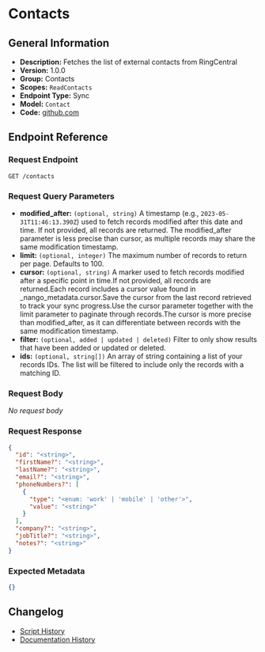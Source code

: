 <!-- BEGIN GENERATED CONTENT -->
# Contacts

## General Information

- **Description:** Fetches the list of external contacts from RingCentral
- **Version:** 1.0.0
- **Group:** Contacts
- **Scopes:** `ReadContacts`
- **Endpoint Type:** Sync
- **Model:** `Contact`
- **Code:** [github.com](https://github.com/NangoHQ/integration-templates/tree/main/integrations/ring-central/syncs/contacts.ts)


## Endpoint Reference

### Request Endpoint

`GET /contacts`

### Request Query Parameters

- **modified_after:** `(optional, string)` A timestamp (e.g., `2023-05-31T11:46:13.390Z`) used to fetch records modified after this date and time. If not provided, all records are returned. The modified_after parameter is less precise than cursor, as multiple records may share the same modification timestamp.
- **limit:** `(optional, integer)` The maximum number of records to return per page. Defaults to 100.
- **cursor:** `(optional, string)` A marker used to fetch records modified after a specific point in time.If not provided, all records are returned.Each record includes a cursor value found in _nango_metadata.cursor.Save the cursor from the last record retrieved to track your sync progress.Use the cursor parameter together with the limit parameter to paginate through records.The cursor is more precise than modified_after, as it can differentiate between records with the same modification timestamp.
- **filter:** `(optional, added | updated | deleted)` Filter to only show results that have been added or updated or deleted.
- **ids:** `(optional, string[])` An array of string containing a list of your records IDs. The list will be filtered to include only the records with a matching ID.

### Request Body

_No request body_

### Request Response

```json
{
  "id": "<string>",
  "firstName?": "<string>",
  "lastName?": "<string>",
  "email?": "<string>",
  "phoneNumbers?": [
    {
      "type": "<enum: 'work' | 'mobile' | 'other'>",
      "value": "<string>"
    }
  ],
  "company?": "<string>",
  "jobTitle?": "<string>",
  "notes?": "<string>"
}
```

### Expected Metadata

```json
{}
```

## Changelog

- [Script History](https://github.com/NangoHQ/integration-templates/commits/main/integrations/ring-central/syncs/contacts.ts)
- [Documentation History](https://github.com/NangoHQ/integration-templates/commits/main/integrations/ring-central/syncs/contacts.md)

<!-- END  GENERATED CONTENT -->

